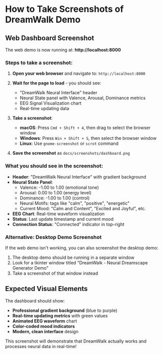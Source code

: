 # How to Take Screenshots of DreamWalk Demo

## Web Dashboard Screenshot

The web demo is now running at: **http://localhost:8000**

### Steps to take a screenshot:

1. **Open your web browser** and navigate to: `http://localhost:8000`

2. **Wait for the page to load** - you should see:
   - "DreamWalk Neural Interface" header
   - Neural State panel with Valence, Arousal, Dominance metrics
   - EEG Signal Visualization chart
   - Real-time updating data

3. **Take a screenshot**:
   - **macOS**: Press `Cmd + Shift + 4`, then drag to select the browser window
   - **Windows**: Press `Win + Shift + S`, then select the browser window
   - **Linux**: Use `gnome-screenshot` or `scrot` command

4. **Save the screenshot** as `docs/screenshots/dashboard.png`

### What you should see in the screenshot:

- **Header**: "DreamWalk Neural Interface" with gradient background
- **Neural State Panel**: 
  - Valence: -1.00 to 1.00 (emotional tone)
  - Arousal: 0.00 to 1.00 (energy level)  
  - Dominance: -1.00 to 1.00 (control)
  - Neural Motifs: tags like "calm", "positive", "energetic"
  - Current Mood: "Calm and Content", "Excited and Joyful", etc.
- **EEG Chart**: Real-time waveform visualization
- **Status**: Last update timestamp and current mood
- **Connection Status**: "Connected" indicator in top-right

### Alternative: Desktop Demo Screenshot

If the web demo isn't working, you can also screenshot the desktop demo:

1. The desktop demo should be running in a separate window
2. Look for a tkinter window titled "DreamWalk - Neural Dreamscape Generator Demo"
3. Take a screenshot of that window instead

## Expected Visual Elements

The dashboard should show:
- **Professional gradient background** (blue to purple)
- **Real-time updating metrics** with green values
- **Animated EEG waveform** chart
- **Color-coded mood indicators**
- **Modern, clean interface** design

This screenshot will demonstrate that DreamWalk actually works and processes neural data in real-time!
